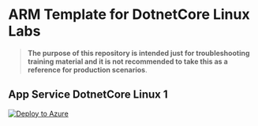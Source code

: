 # ARM Template for DotnetCore Linux Labs

> **The purpose of this repository is intended just for troubleshooting training material and it is not recommended to take this as a reference for production scenarios**.

## App Service DotnetCore Linux 1

[![Deploy to Azure](https://aka.ms/deploytoazurebutton)](https://portal.azure.com/#create/Microsoft.Template/uri/https%3A%2F%2Fraw.githubusercontent.com%2Fazureossd%2Farm-templates-dotnetcore%2Fmaster%2Fdotnetcore-linux-1.json)

